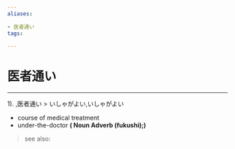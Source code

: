 ```yaml
---
aliases:
    
- 医者通い
tags:
    
---
```


# 医者通い
---
1).
,医者通い > いしゃがよい,いしゃがよい

- course of medical treatment
- under-the-doctor
**( Noun Adverb (fukushi);)**
> see also: 
            